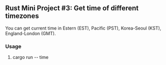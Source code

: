 ## Rust Mini Project #3: Get time of different timezones

You can get current time in Estern (EST), Pacific (PST), Korea-Seoul (KST), England-London (GMT).  

### Usage

1. cargo run -- time
